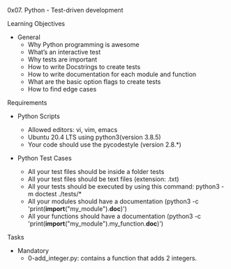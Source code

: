 0x07. Python - Test-driven development

Learning Objectives
- General
	- Why Python programming is awesome
	- What’s an interactive test
	- Why tests are important
	- How to write Docstrings to create tests
	- How to write documentation for each module and function
	- What are the basic option flags to create tests
	- How to find edge cases

Requirements
- Python Scripts
	- Allowed editors: vi, vim, emacs
	- Ubuntu 20.4 LTS using python3(version 3.8.5)
	- Your code should use the pycodestyle (version 2.8.*)

- Python Test Cases
	- All your test files should be inside a folder tests
	- All your test files should be text files (extension: .txt)
	- All your tests should be executed by using this command: python3 -m doctest ./tests/*
	- All your modules should have a documentation (python3 -c 'print(__import__("my_module").__doc__)')
	- All your functions should have a documentation (python3 -c 'print(__import__("my_module").my_function.__doc__)')

Tasks
- Mandatory
	- 0-add_integer.py: contains a function that adds 2 integers.
